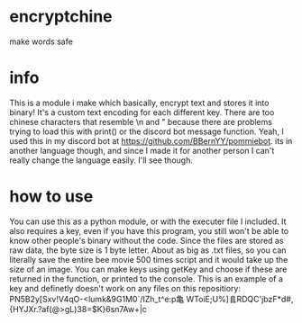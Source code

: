 # encryptchine
 make words safe
# info
This is a module i make which basically, encrypt text and stores it into binary! It's a custom text encoding for each different key.
There are too chinese characters that resemble \n and " because there are problems trying to load this with print() or the discord bot message function. Yeah, I used this in my discord bot at https://github.com/BBernYY/pommiebot. its in another language though, and since I made it for another person I can't really change the language easily. I'll see though.
# how to use
You can use this as a python module, or with the executer file I included. It also requires a key, even if you have this program, you still won't be able to know other people's binary without the code. Since the files are stored as raw data, the byte size is 1 byte letter. About as big as .txt files, so you can literally save the entire bee movie 500 times script and it would take up the size of an image. You can make keys using getKey and choose if these are returned in the function, or printed to the console. 
This is an example of a key and definetly doesn't work on any files on this repositiory: PN5B2y[Sxv!V4qO-<lumk&9G1M0`/IZh_t^e:p⻲ WToiE;U%]⻕RDQC'jbzF*d#,{HYJXr.?af(@>gL)38=$K}6sn7Aw+|c
